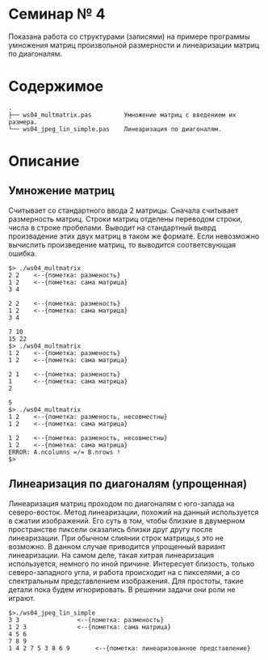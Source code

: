 # Семинар № 4

Показана работа со структурами (записями) на примере 
программы умножения матриц произвольной размерности 
и линеаризации матриц по диагоналям.

# Содержимое

    .
    ├── ws04_multmatrix.pas         Умножение матриц с введением их размера.
    └── ws04_jpeg_lin_simple.pas    Линеаризация по диагоналям.


# Описание

## Умножение матриц

Считывает со стандартного ввода 2 матрицы. 
Сначала считывает размерность матриц.
Cтроки матриц отделены переводом строки, числа в строке пробелами.
Выводит на стандартный выврд произвадение этих двух матриц
в таком же формате. Если невозможно вычислить произведение матриц, 
то выводится соответсвующая ошибка.
 
    $> ./ws04_multmatrix 
    2 2    <--{пометка: разменость}
    1 2    <--{пометка: сама матрица}
    3 4
    
    2 2    <--{пометка: разменость}
    1 2    <--{пометка: сама матрица}
    3 4
    
    7 10 
    15 22 
    $> ./ws04_multmatrix 
    1 2    <--{пометка: разменость}
    1 2    <--{пометка: сама матрица}
    
    2 1    <--{пометка: разменость}
    1      <--{пометка: сама матрица}
    2
    
    5 
    $> ./ws04_multmatrix 
    1 2    <--{пометка: разменость, несовместны}
    1 2    <--{пометка: сама матрица}
    
    1 2    <--{пометка: разменость, несовместны}
    1 2    <--{пометка: сама матрица}
    ERROR: A.ncolumns =/= B.nrows !
    $> 


## Линеаризация по диагоналям (упрощенная)

Линеаризация матриц проходом по диагоналям
с юго-запада на северо-восток.
Метод линеаризации, похожий на данный используется
в сжатии изображений. Его суть в том, чтобы близкие
в двумерном пространстве пиксели оказались близки 
друг другу после линеаризации. 
При обычном слиянии строк матрицы,s это не возможно.
В данном случае приводится упрощенный вариант линеаризации.
На самом деле, такая хитрая линеаризация используется,
немного по иной причине. Интересует близость, только
северо-западного угла, и работа происходит на с пикселями,
а со спектральным представлением изображения.
Для простоты, такие детали пока будем игнорировать.
В решении задачи они роли не играют.


    $>./ws04_jpeg_lin_simple
    3 3                <--{пометка: разменость}
    1 2 3              <--{пометка: сама матрица}
    4 5 6
    7 8 9                  
    1 4 2 7 5 3 8 6 9       <--{пометка: линеаризованное представление}

